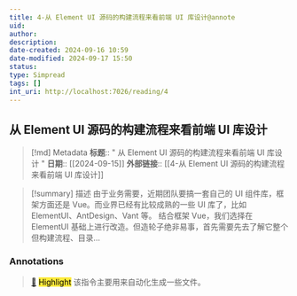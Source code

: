 ```yaml
---
title: 4-从 Element UI 源码的构建流程来看前端 UI 库设计@annote
uid: 
author: 
description: 
date-created: 2024-09-16 10:59
date-modified: 2024-09-17 15:50
status: 
type: Simpread
tags: []
int_uri: http://localhost:7026/reading/4
---
```


## 从 Element UI 源码的构建流程来看前端 UI 库设计

> [!md] Metadata
> **标题**:: " 从 Element UI 源码的构建流程来看前端 UI 库设计 "
> **日期**:: [[2024-09-15]]
> **外部链接**:: [[4-从 Element UI 源码的构建流程来看前端 UI 库设计]]

> [!summary] 描述
> 由于业务需要，近期团队要搞一套自己的 UI 组件库，框架方面还是 Vue。而业界已经有比较成熟的一些 UI 库了，比如 ElementUI、AntDesign、Vant 等。 结合框架 Vue，我们选择在 ElementUI 基础上进行改造。但造轮子绝非易事，首先需要先去了解它整个但构建流程、目录…

### Annotations

> [📌](<http://localhost:7026/reading/4#id=1726414343523>) <mark style="background-color: #ffeb3b">Highlight</mark>
> 该指令主要用来自动化生成一些文件。
